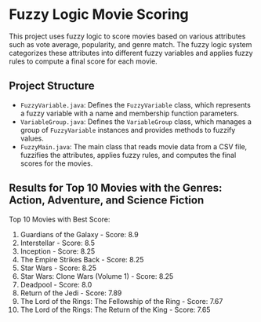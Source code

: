 # Fuzzy Logic Movie Scoring

This project uses fuzzy logic to score movies based on various attributes such as vote average, popularity, and genre match. The fuzzy logic system categorizes these attributes into different fuzzy variables and applies fuzzy rules to compute a final score for each movie.

## Project Structure

- `FuzzyVariable.java`: Defines the `FuzzyVariable` class, which represents a fuzzy variable with a name and membership function parameters.
- `VariableGroup.java`: Defines the `VariableGroup` class, which manages a group of `FuzzyVariable` instances and provides methods to fuzzify values.
- `FuzzyMain.java`: The main class that reads movie data from a CSV file, fuzzifies the attributes, applies fuzzy rules, and computes the final scores for the movies.

## Results for Top 10 Movies with the Genres: Action, Adventure, and Science Fiction

Top 10 Movies with Best Score:

1. Guardians of the Galaxy - Score: 8.9
2. Interstellar - Score: 8.5
3. Inception - Score: 8.25
4. The Empire Strikes Back - Score: 8.25
5. Star Wars - Score: 8.25
6. Star Wars: Clone Wars (Volume 1) - Score: 8.25
7. Deadpool - Score: 8.0
8. Return of the Jedi - Score: 7.89
9. The Lord of the Rings: The Fellowship of the Ring - Score: 7.67
10. The Lord of the Rings: The Return of the King - Score: 7.65
